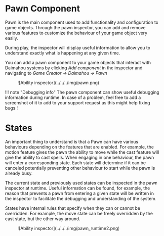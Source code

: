 # Pawn Component

Pawn is the main component used to add functionality and configuration to game objects. Through the pawn inspector, you can add and remove various features to customize the behaviour of your game object very easily.

During play, the inspector will display useful information to allow you to understand exactly what is happening at any given time.

You can add a pawn component to your game objects that interact with Daimahou systems by clicking *Add component* in the inspector and navigating to *Game Creator -> Daimahou -> Pawn*

<figure markdown>
   ![Ability inspector](../../../img/pawn.png)
</figure>

!!! note "Debugging info"
    The pawn component can show useful debugging information during runtime. In case of a problem, feel free to add a screenshot of it to add to your support request as this might help fixing bugs !


# States

An important thing to understand is that a Pawn can have various behaviours depending on the features that are enabled. For example, the motion feature gives the pawn the ability to move while the cast feature will give the ability to cast spells. When engaging in one behaviour, the pawn will enter a corresponding state. Each state will determine if it can be canceled potentially preventing other behaviour to start while the pawn is already busy.

The current state and previously used states can be inspected in the pawn inspector at runtime. Useful information can be found, for example, the reason that prevents a pawn from entering a given state will be written in the inspector to facilitate the debugging and understanding of the system.

States have internal rules that specify when they can or cannot be overridden. For example, the move state can be freely overridden by the cast state, but the other way around.

<figure markdown>
 ![Ability inspector](../../../img/pawn_runtime2.png)
</figure>